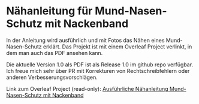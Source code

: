 # Nähanleitung für Mund-Nasen-Schutz mit Nackenband

In der Anleitung wird ausführlich und mit Fotos das Nähen eines Mund-Nasen-Schutz erklärt.
Das Projekt ist mit einem Overleaf Project verlinkt, in dem man auch das PDF ansehen kann.

Die aktuelle Version 1.0 als PDF ist als Release 1.0 im github repo verfügbar. Ich freue mich sehr über PR mit Korrekturen von Rechtschreibfehlern oder anderen Verbesserungsvorschlägen.

Link zum Overleaf Project (read-only): [Ausführliche Nähanleitung Mund-Nasen-Schutz mit Nackenband](https://www.overleaf.com/read/cztnbhpvmttm)
